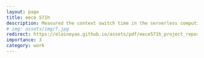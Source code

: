 ```yaml
---
layout: page
title: eece 571h
description: Measured the context switch time in the serverless computing environment.
# img: assets/img/7.jpg
redirect: https://elaineyao.github.io/assets/pdf/eece571h_project_report.pdf
importance: 3
category: work
---
```

